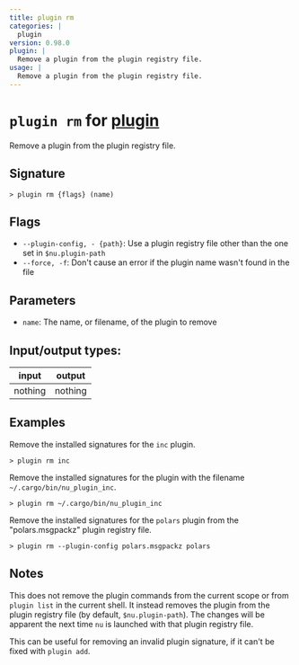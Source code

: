 ```yaml
---
title: plugin rm
categories: |
  plugin
version: 0.98.0
plugin: |
  Remove a plugin from the plugin registry file.
usage: |
  Remove a plugin from the plugin registry file.
---
```

<!-- This file is automatically generated. Please edit the command in https://github.com/nushell/nushell instead. -->

# `plugin rm` for [plugin](/commands/categories/plugin.md)

<div class='command-title'>Remove a plugin from the plugin registry file.</div>

## Signature

```> plugin rm {flags} (name)```

## Flags

 -  `--plugin-config, - {path}`: Use a plugin registry file other than the one set in `$nu.plugin-path`
 -  `--force, -f`: Don't cause an error if the plugin name wasn't found in the file

## Parameters

 -  `name`: The name, or filename, of the plugin to remove


## Input/output types:

| input   | output  |
| ------- | ------- |
| nothing | nothing |

## Examples

Remove the installed signatures for the `inc` plugin.
```nu
> plugin rm inc

```

Remove the installed signatures for the plugin with the filename `~/.cargo/bin/nu_plugin_inc`.
```nu
> plugin rm ~/.cargo/bin/nu_plugin_inc

```

Remove the installed signatures for the `polars` plugin from the "polars.msgpackz" plugin registry file.
```nu
> plugin rm --plugin-config polars.msgpackz polars

```

## Notes
This does not remove the plugin commands from the current scope or from `plugin
list` in the current shell. It instead removes the plugin from the plugin
registry file (by default, `$nu.plugin-path`). The changes will be apparent the
next time `nu` is launched with that plugin registry file.

This can be useful for removing an invalid plugin signature, if it can't be
fixed with `plugin add`.